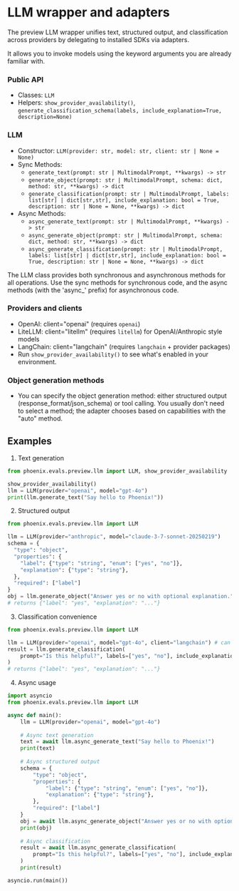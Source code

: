 # LLM wrapper and adapters

The preview LLM wrapper unifies text, structured output, and classification across providers by delegating to installed SDKs via adapters.

It allows you to invoke models using the keyword arguments you are already familiar with. 

### Public API
- Classes: `LLM`
- Helpers: `show_provider_availability()`, `generate_classification_schema(labels, include_explanation=True, description=None)`

### LLM
- Constructor: `LLM(provider: str, model: str, client: str | None = None)`
- Sync Methods:
  - `generate_text(prompt: str | MultimodalPrompt, **kwargs) -> str`
  - `generate_object(prompt: str | MultimodalPrompt, schema: dict, method: str, **kwargs) -> dict`
  - `generate_classification(prompt: str | MultimodalPrompt, labels: list[str] | dict[str,str], include_explanation: bool = True, description: str | None = None, **kwargs) -> dict`
- Async Methods:
  - `async_generate_text(prompt: str | MultimodalPrompt, **kwargs) -> str`
  - `async_generate_object(prompt: str | MultimodalPrompt, schema: dict, method: str, **kwargs) -> dict`
  - `async_generate_classification(prompt: str | MultimodalPrompt, labels: list[str] | dict[str,str], include_explanation: bool = True, description: str | None = None, **kwargs) -> dict`

The LLM class provides both synchronous and asynchronous methods for all operations. Use the sync methods for synchronous code, and the async methods (with the 'async_' prefix) for asynchronous code.

### Providers and clients
- OpenAI: client="openai" (requires `openai`)
- LiteLLM: client="litellm" (requires `litellm`) for OpenAI/Anthropic style models
- LangChain: client="langchain" (requires `langchain` + provider packages)
- Run `show_provider_availability()` to see what's enabled in your environment.

### Object generation methods
- You can specify the object generation method: either structured output (response_format/json_schema) or tool calling. You usually don't need to select a method; the adapter chooses based on capabilities with the "auto" method.

## Examples
1) Text generation
```python
from phoenix.evals.preview.llm import LLM, show_provider_availability

show_provider_availability()
llm = LLM(provider="openai", model="gpt-4o")
print(llm.generate_text("Say hello to Phoenix!"))
```

2) Structured output
```python
from phoenix.evals.preview.llm import LLM

llm = LLM(provider="anthropic", model="claude-3-7-sonnet-20250219")
schema = {
  "type": "object",
  "properties": {
    "label": {"type": "string", "enum": ["yes", "no"]},
    "explanation": {"type": "string"},
  },
  "required": ["label"]
}
obj = llm.generate_object("Answer yes or no with optional explanation.", schema)
# returns {"label": "yes", "explanation": "..."}
```

3) Classification convenience
```python
from phoenix.evals.preview.llm import LLM

llm = LLM(provider="openai", model="gpt-4o", client="langchain") # can specify SDK
result = llm.generate_classification(
    prompt="Is this helpful?", labels=["yes", "no"], include_explanation=True
)
# returns {"label": "yes", "explanation": "..."}
```

4) Async usage
```python
import asyncio
from phoenix.evals.preview.llm import LLM

async def main():
    llm = LLM(provider="openai", model="gpt-4o")
    
    # Async text generation
    text = await llm.async_generate_text("Say hello to Phoenix!")
    print(text)
    
    # Async structured output
    schema = {
        "type": "object",
        "properties": {
            "label": {"type": "string", "enum": ["yes", "no"]},
            "explanation": {"type": "string"},
        },
        "required": ["label"]
    }
    obj = await llm.async_generate_object("Answer yes or no with optional explanation.", schema)
    print(obj)
    
    # Async classification
    result = await llm.async_generate_classification(
        prompt="Is this helpful?", labels=["yes", "no"], include_explanation=True
    )
    print(result)

asyncio.run(main())
```

